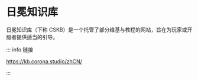 # 日冕知识库

日冕知识库（下称 CSKB）是一个托管了部分维基与教程的网站，旨在为玩家或开服者提供适当的引导。

::: info 链接

https://kb.corona.studio/zhCN/

:::

<!-- 未完成 -->
<!-- 原因：这段东西让他们自己写完，我不知道写点什么好。 -->